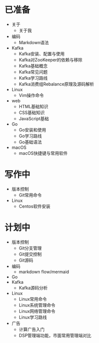 # 已准备

- 关于
  - 关于我
- 编码
  - Markdown语法
- Kafka
  - Kafka安装、配置与使用
  - Kafka对ZooKeeper的依赖与移除
  - Kafka基础概念
  - Kafka常见问题
  - Kafka学习路线
  - Kafka消费组Rebalance原理及源码解析
- Linux
  - Vim操作命令
- web
  - HTML基础知识
  - CSS基础知识
  - JavaScript基础
- Go
  - Go安装和使用
  - Go学习路线
  - Go基础语法
- macOS
  - macOS快捷键与常用软件



# 写作中

- 版本控制
  - Git常用命令
- Linux
  - Centos软件安装



# 计划中

- 版本控制
  - Git分支管理
  - Git提交控制
  - Git源码
- 编码
  - markdown flow/mermaid
- Go
- Kafka
  - Kafka源码分析
- Linux
  - Linux常用命令
  - Linux系统管理命令
  - Linux网络管理命令
  - Linux学习路线
- 广告
  - 计算广告入门
  - DSP管理端功能，市面常用管理端对比

